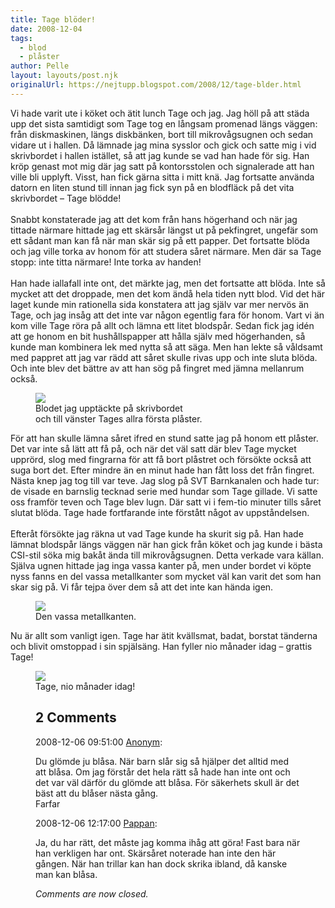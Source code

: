 ```yaml
---
title: Tage blöder!
date: 2008-12-04
tags: 
  - blod
  - plåster	
author: Pelle
layout: layouts/post.njk
originalUrl: https://nejtupp.blogspot.com/2008/12/tage-blder.html
---
```


Vi hade varit ute i köket och ätit lunch Tage och jag. Jag höll på att städa upp det sista samtidigt som Tage tog en långsam promenad längs väggen: från diskmaskinen, längs diskbänken, bort till mikrovågsugnen och sedan vidare ut i hallen. Då lämnade jag mina sysslor och gick och satte mig i vid skrivbordet i hallen istället, så att jag kunde se vad han hade för sig. Han kröp genast mot mig där jag satt på kontorsstolen och signalerade att han ville bli upplyft. Visst, han fick gärna sitta i mitt knä. Jag fortsatte använda datorn en liten stund till innan jag fick syn på en blodfläck på det vita skrivbordet – Tage blödde!<br><br>Snabbt konstaterade jag att det kom från hans högerhand och när jag tittade närmare hittade jag ett skärsår längst ut på pekfingret, ungefär som ett sådant man kan få när man skär sig på ett papper. Det fortsatte blöda och jag ville torka av honom för att studera såret närmare. Men där sa Tage stopp: inte titta närmare! Inte torka av handen!<br><br>Han hade iallafall inte ont, det märkte jag, men det fortsatte att blöda. Inte så mycket att det droppade, men det kom ändå hela tiden nytt blod. Vid det här laget kunde min rationella sida konstatera att jag själv var mer nervös än Tage, och jag insåg att det inte var någon egentlig fara för honom. Vart vi än kom ville Tage röra på allt och lämna ett litet blodspår. Sedan fick jag idén att ge honom en bit hushållspapper att hålla själv med högerhanden, så kunde man kombinera lek med nytta så att säga. Men han lekte så våldsamt med pappret att jag var rädd att såret skulle rivas upp och inte sluta blöda. Och inte blev det bättre av att han sög på fingret med jämna mellanrum också.

<figure>
	<img src="../../../../img/_MG_9261_1024pix.jpg">
	<figcaption>Blodet jag upptäckte på skrivbordet<br>och till vänster Tages allra första plåster.</figcaption>
</figure>För att han skulle lämna såret ifred en stund satte jag på honom ett plåster. Det var inte så lätt att få på, och när det väl satt där blev Tage mycket upprörd, slog med fingrarna för att få bort plåstret och försökte också att suga bort det. Efter mindre än en minut hade han fått loss det från fingret. Nästa knep jag tog till var teve. Jag slog på SVT Barnkanalen och hade tur: de visade en barnslig tecknad serie med hundar som Tage gillade. Vi satte oss framför teven och Tage blev lugn. Där satt vi i fem-tio minuter tills såret slutat blöda. Tage hade fortfarande inte förstått något av uppståndelsen.<br><br>Efteråt försökte jag räkna ut vad Tage kunde ha skurit sig på. Han hade lämnat blodspår längs väggen när han gick från köket och jag kunde i bästa CSI-stil söka mig bakåt ända till mikrovågsugnen. Detta verkade vara källan. Själva ugnen hittade jag inga vassa kanter på, men under bordet vi köpte nyss fanns en del vassa metallkanter som mycket väl kan varit det som han skar sig på. Vi får tejpa över dem så att det inte kan hända igen.

<figure>
	<img src="../../../../img/_MG_9265_1024pix.jpg">
	<figcaption>Den vassa metallkanten.</figcaption>
</figure>Nu är allt som vanligt igen. Tage har ätit kvällsmat, badat, borstat tänderna och blivit omstoppad i sin spjälsäng. Han fyller nio månader idag – grattis Tage!

<figure>
	<img src="../../../../img/_MG_9244_1024pix.jpg">
	<figcaption>Tage, nio månader idag!</span></span><br></div>

<div class="comments">
	<div class="comments-header"><h2>2 Comments</h2></div>
	<div class="comments-body">
			<div class="comment" id="comment-191620270441944738">
				<p class="comment-header">
					<date datetime="2008-12-06T09:51:00.000+01:00">2008-12-06 09:51:00</date> 
					<a href="undefined" rel="nofollow">Anonym</a>:
				</p>
				<div class="comment-content"><p>Du glömde ju blåsa. När barn slår sig så hjälper det alltid med att blåsa. Om jag förstår det hela rätt så hade han inte ont och det var väl därför du glömde att blåsa. För säkerhets skull är det bäst att du blåser nästa gång.<BR/>Farfar</p></div>
				<div class="comment-footer"></div>
			</div>
			<div class="comment" id="comment-4148603029906195881">
				<p class="comment-header">
					<date datetime="2008-12-06T12:17:00.000+01:00">2008-12-06 12:17:00</date> 
					<a href="https://www.blogger.com/profile/02900993942775660627" rel="nofollow">Pappan</a>:
				</p>
				<div class="comment-content"><p>Ja, du har rätt, det måste jag komma ihåg att göra! Fast bara när han verkligen har ont. Skärsåret noterade han inte den här gången. När han trillar kan han dock skrika ibland, då kanske man kan blåsa.</p></div>
				<div class="comment-footer"></div>
			</div></div>
	<p class="comments-footer"><em>Comments are now closed.</em></p>
</div>